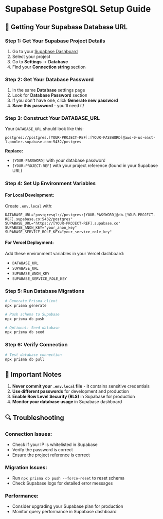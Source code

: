 # Supabase PostgreSQL Setup Guide

## 🔧 **Getting Your Supabase Database URL**

### **Step 1: Get Your Supabase Project Details**

1. Go to your [Supabase Dashboard](https://supabase.com/dashboard)
2. Select your project
3. Go to **Settings** → **Database**
4. Find your **Connection string** section

### **Step 2: Get Your Database Password**

1. In the same **Database** settings page
2. Look for **Database Password** section
3. If you don't have one, click **Generate new password**
4. **Save this password** - you'll need it!

### **Step 3: Construct Your DATABASE_URL**

Your `DATABASE_URL` should look like this:

```
postgres://postgres.[YOUR-PROJECT-REF]:[YOUR-PASSWORD]@aws-0-us-east-1.pooler.supabase.com:5432/postgres
```

**Replace:**
- `[YOUR-PASSWORD]` with your database password
- `[YOUR-PROJECT-REF]` with your project reference (found in your Supabase URL)

### **Step 4: Set Up Environment Variables**

#### **For Local Development:**
Create `.env.local` with:
```env
DATABASE_URL="postgresql://postgres:[YOUR-PASSWORD]@db.[YOUR-PROJECT-REF].supabase.co:5432/postgres"
SUPABASE_URL="https://[YOUR-PROJECT-REF].supabase.co"
SUPABASE_ANON_KEY="your_anon_key"
SUPABASE_SERVICE_ROLE_KEY="your_service_role_key"
```

#### **For Vercel Deployment:**
Add these environment variables in your Vercel dashboard:
- `DATABASE_URL`
- `SUPABASE_URL`
- `SUPABASE_ANON_KEY`
- `SUPABASE_SERVICE_ROLE_KEY`

### **Step 5: Run Database Migrations**

```bash
# Generate Prisma client
npx prisma generate

# Push schema to Supabase
npx prisma db push

# Optional: Seed database
npx prisma db seed
```

### **Step 6: Verify Connection**

```bash
# Test database connection
npx prisma db pull
```

## 🚨 **Important Notes**

1. **Never commit your `.env.local` file** - it contains sensitive credentials
2. **Use different passwords** for development and production
3. **Enable Row Level Security (RLS)** in Supabase for production
4. **Monitor your database usage** in Supabase dashboard

## 🔍 **Troubleshooting**

### **Connection Issues:**
- Check if your IP is whitelisted in Supabase
- Verify the password is correct
- Ensure the project reference is correct

### **Migration Issues:**
- Run `npx prisma db push --force-reset` to reset schema
- Check Supabase logs for detailed error messages

### **Performance:**
- Consider upgrading your Supabase plan for production
- Monitor query performance in Supabase dashboard

